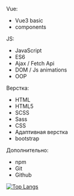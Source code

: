 Vue:
- Vue3 basic
- components
  
JS:
- JavaScript
- ES6
- Ajax / Fetch Api
- DOM / Js animations
- OOP

Верстка:
- HTML
- HTML5
- SCSS
- Sass
- CSS
- Адаптивная верстка 
- bootstrap

Дополнительно:
- npm
- Git
- Github

[![Top Langs](https://github-readme-stats.vercel.app/api/top-langs/?username=vladislavmac&&theme=tokyonight)](https://github.com/anuraghazra/github-readme-stats)
